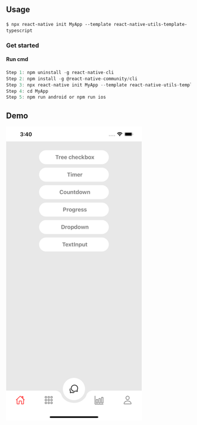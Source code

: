 ## Usage
`$ npx react-native init MyApp --template react-native-utils-template-typescript`

### Get started
#### Run cmd
```js
Step 1: npm uninstall -g react-native-cli
Step 2: npm install -g @react-native-community/cli
Step 3: npx react-native init MyApp --template react-native-utils-template-typescript
Step 4: cd MyApp
Step 5: npm run android or npm run ios
```

## Demo
![](https://github.com/hoaphantn7604/file-upload/blob/master/document/template/demo.png)